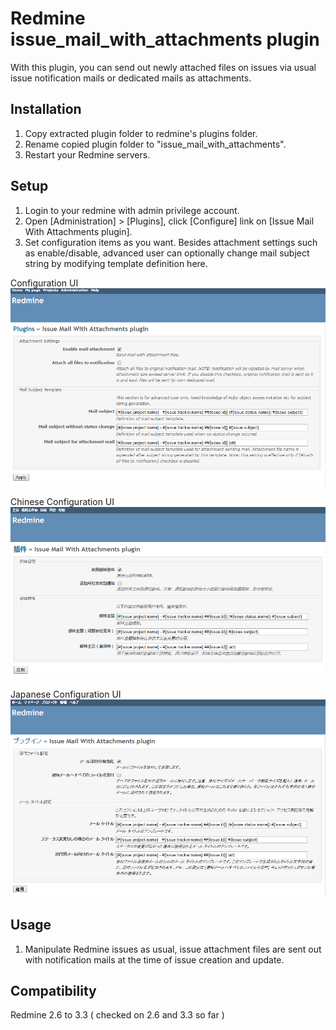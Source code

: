 # Redmine issue_mail_with_attachments plugin

With this plugin, you can send out newly attached files on issues via usual issue notification mails or dedicated mails as attachments.

## Installation
1. Copy extracted plugin folder to redmine's plugins folder.
2. Rename copied plugin folder to "issue_mail_with_attachments".
3. Restart your Redmine servers.

## Setup
1. Login to your redmine with admin privilege account.
2. Open \[Administration] > [Plugins], click [Configure] link on [Issue Mail With Attachments plugin].
3. Set configuration items as you want. Besides attachment settings such as enable/disable, advanced user can optionally change mail subject string by modifying template definition here.

Configuration UI
![UI image](ui.png "UI image")

Chinese Configuration UI
![Chinese UI image](ui-zh.png "Chinese UI image")

Japanese Configuration UI
![Japanese UI image](ui-ja.png "Japanese UI image")

## Usage
1. Manipulate Redmine issues as usual, issue attachment files are sent out with notification mails at the time of issue creation and update.

## Compatibility
Redmine 2.6 to 3.3 ( checked on 2.6 and 3.3 so far )
